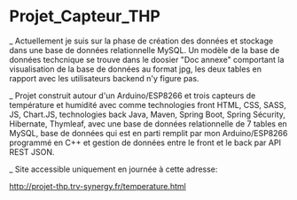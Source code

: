 # Projet_Capteur_THP

_ Actuellement je suis sur la phase de création des données et stockage dans une base de données relationnelle MySQL.
 Un modèle de la base de données techcnique se trouve dans le doosier "Doc annexe" comportant la visualisation de la base de données au format jpg, les deux tables en rapport avec les utilisateurs backend n'y figure pas.

_ Projet construit autour d'un Arduino/ESP8266 et trois capteurs de température et humidité avec comme technologies front HTML, CSS, SASS, JS, Chart.JS, technologies back Java, Maven, Spring Boot, Spring Sécurity, Hibernate, Thymleaf, avec une base de données relationnelle de 7 tables en MySQL, base de données qui est en parti remplit par mon Arduino/ESP8266 programmé en C++ et gestion de données entre le front et le back par API REST JSON.

_ Site accessible uniquement en journée à cette adresse:

http://projet-thp.trv-synergy.fr/temperature.html
